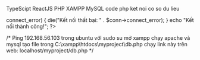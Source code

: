 TypeScipt
ReactJS
PHP
XAMPP
MySQL
code php ket noi co so du lieu
<?php
$servername = "localhost";
$username = "root"; // Tên người dùng MySQL
$password = "12345"; // Mật khẩu MySQL (mặc định là rỗng trên XAMPP/WAMP)
$dbname = "testdb"; // Tên cơ sở dữ liệu bạn muốn kết nối

// Tạo kết nối
$conn = new mysqli($servername, $username, $password, $dbname);

// Kiểm tra kết nối
if ($conn->connect_error) {
    die("Kết nối thất bại: " . $conn->connect_error);
}
echo "Kết nối thành công!";
?>
/*
    Ping 192.168.56.103 trong ubuntu với sudo su
    mở xampp chạy apache và mysql
    tạo file trong C:\xampp\htdocs\myproject\db.php
    chạy link này trên web:
    localhost/myproject/db.php
*/